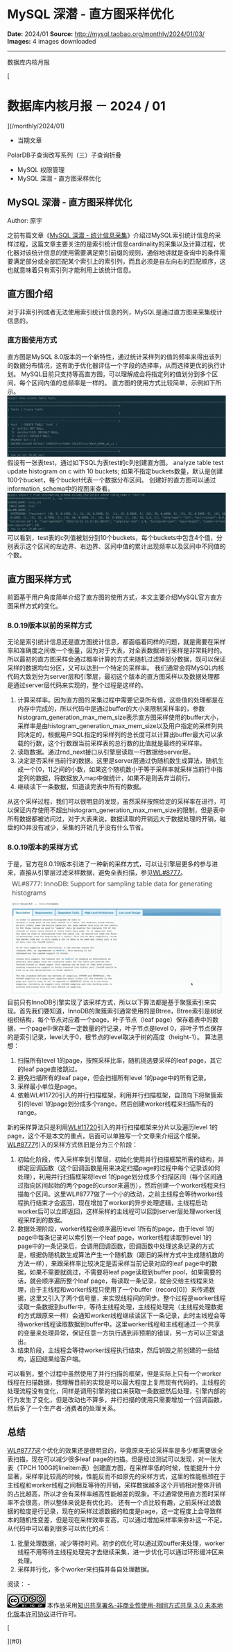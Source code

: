 # MySQL 深潜 - 直方图采样优化

**Date:** 2024/01
**Source:** http://mysql.taobao.org/monthly/2024/01/03/
**Images:** 4 images downloaded

---

数据库内核月报

 [
 # 数据库内核月报 － 2024 / 01
 ](/monthly/2024/01)

 * 当期文章

 PolarDB子查询改写系列（三）子查询折叠
* MySQL 权限管理
* MySQL 深潜 - 直方图采样优化

 ## MySQL 深潜 - 直方图采样优化 
 Author: 原宇 

 之前有篇文章《[MySQL 深潜 - 统计信息采集](http://mysql.taobao.org/monthly/2022/10/05/)》介绍过MySQL索引统计信息的采样过程，这篇文章主要关注的是索引统计信息cardinality的采集以及计算过程，优化器对该统计信息的使用需要满足索引前缀的规则，通俗地讲就是查询中的条件需要满足部分或全部匹配某个索引上的索引列，而且必须是自左向右的匹配顺序，这也就意味着只有索引列才能利用上该统计信息。

## 直方图介绍
对于非索引列或者无法使用索引统计信息的列，MySQL是通过直方图来采集统计信息的。

### 直方图使用方式
直方图是MySQL 8.0版本的一个新特性，通过统计采样列的值的频率来得出该列的数据分布情况，这有助于优化器评估一个字段的选择率，从而选择更优的执行计划。
MySQL目前只支持等高直方图，可以理解成会将指定列的值划分到多个区间，每个区间内值的总频率是一样的。
直方图的使用方式比较简单，示例如下所示。
![image.png](.img/2ba1e33896bc_1703341122942-841a1880-081e-40cf-96cd-7bcbca18c907.png)
假设有一张表test，通过如下SQL为表test的c列创建直方图。
analyze table test update histogram on c with 10 buckets;
如果不指定buckets数量，默认是创建100个bucket，每个bucket代表一个数据分布区间。
创建好的直方图可以通过information_schema中的视图来查看。
![image.png](.img/96bedc7cc534_1703341450349-8e47eaf8-a888-4613-ba80-1f1788440954.png)
可以看到，test表的c列值被划分到10个buckets，每个buckets中包含4个值，分别表示这个区间的左边界、右边界、区间中值的累计出现频率以及区间中不同值的个数。

## 直方图采样方式
前面基于用户角度简单介绍了直方图的使用方式，本文主要介绍MySQL官方直方图采样方式的变化。

### 8.0.19版本以前的采样方式
无论是索引统计信息还是直方图统计信息，都面临着同样的问题，就是需要在采样率和准确度之间做一个衡量，因为对于大表，对全表数据进行采样是非常耗时的。所以最初的直方图采样会通过概率计算的方式来随机过滤掉部分数据，既可以保证采样的数据均匀分区，又可以达到一个特定的采样率。
我们通常会将MySQL内核代码大致划分为server层和引擎层，最初这个版本的直方图采样以及数据处理都是通过server层代码来实现的，整个过程是这样的。

1. 计算采样率。因为直方图的采集过程中需要记录所有值，这些值的处理都是在内存中完成的，所以代码中是通过buffer的大小来限制采样率的，参数histogram_generation_max_mem_size表示直方图采样使用的buffer大小，采样率是由histogram_generation_max_mem_size以及用户指定的采样列共同决定的，根据用户SQL指定的采样列的总长度可以计算出buffer最大可以承载的行数，这个行数跟当前采样表的总行数的比值就是最终的采样率。
2. 读取数据。通过rnd_next接口从引擎层读取一行数据给server层。
3. 决定是否采样当前行的数据。这里是server层通过伪随机数生成算法，随机生成一个[0，1]之间的小数，如果这个随机数小于等于采样率就采样当前行中指定列的数据，将数据放入map中做统计，如果不是则丢弃当前行。
4. 继续读下一条数据，知道读完表中所有的数据。

从这个采样过程，我们可以很明显的发现，虽然采样按照给定的采样率在进行，可以保证内存使用不超出histogram_generation_max_mem_size的限制，但是表中所有数据都被访问过，对于大表来说，数据读取的开销远大于数据处理的开销，磁盘的IO并没有减少，采集的开销几乎没有什么节省。

### 8.0.19版本的采样方式
于是，官方在8.0.19版本引进了一种新的采样方式，可以让引擎层更多的参与进来，直接从引擎层过滤采样数据，避免全表扫描，参见[WL#8777](https://dev.mysql.com/worklog/task/?id=8777)。
![image.png](.img/2461967a5712_1703346822657-bc7cd68a-a38d-43ba-9b94-ca77df6e0c59.png)
目前只有InnoDB引擎实现了该采样方式，所以以下算法都是基于聚簇索引来实现。首先我们要知道，InnoDB的聚簇索引通常使用的是Btree，Btree索引是树状组织结构，每个节点对应着一个page，叶子节点（leaf page）保存着表中的数据，一个page中保存着一定数量的行记录，叶子节点是level 0，非叶子节点保存的是索引记录，level大于0，根节点的level取决于树的高度（height-1）。
算法思想：

1. 扫描所有level 1的page，按照采样比率，随机挑选要采样的leaf page，其它的leaf page直接跳过。
2. 避免扫描所有的leaf page，但会扫描所有level 1的page中的所有记录。
3. 采样最小单位是page。
4. 依赖WL#11720引入的并行扫描框架，利用并行扫描框架，自顶向下将聚簇索引的level 1的page划分成多个range，然后创建worker线程来扫描所有的range。

新的采样算法只是利用[WL#11720](https://dev.mysql.com/worklog/task/?id=11720)引入的并行扫描框架来分片以及遍历level 1的page，这个不是本文的重点，后面可以单独写一个文章来介绍这个框架。
[WL#8777](https://dev.mysql.com/worklog/task/?id=8777)引入的采样方式依旧是分为三个阶段：

1. 初始化阶段，传入采样率到引擎层，初始化使用并行扫描框架所需的结构，并绑定回调函数（这个回调函数是用来决定扫描page的过程中每个记录该如何处理），利用并行扫描框架将level 1的page划分成多个扫描区间（每个区间通过指向区间起始的两个page的cursor来遍历），然后创建一个worker线程来扫描每个区间。这里WL#8777做了一个小的改动，之前主线程会等待worker线程执行结束才会返回，现在增加了worker的异步处理逻辑，主线程启动worker后可以立即返回，这样采样的主线程可以回到server层处理worker线程采样到的数据。
2. 数据处理阶段，worker线程会顺序遍历level 1所有的page，由于level 1的page中每条记录可以索引到一个leaf page，worker线程读取到level 1的page中的一条记录后，会调用回调函数，回调函数中处理这条记录的方式是，根据伪随机数生成算法产生一个随机数（跟旧的采样方式中生成随机数的方法一样），来跟采样率比较决定是否采样当前记录对应的leaf page中的数据，如果不需要就跳过，不需要将leaf page读取到buffer pool，如果需要的话，就会顺序遍历整个leaf page，每读取一条记录，就会交给主线程来处理，由于主线程和worker线程只使用了一个buffer（record[0]）来传递数据，这里又引入了两个信号量，来实现线程间的同步。整个过程是worker线程读取一条数据到buffer中，等待主线程处理，主线程处理完（主线程处理数据的方式跟原来一样）会通知worker线程继续读区下一条记录，此时主线程会等待worker线程读取数据到buffer中。这里worker线程和主线程通过一个共享的变量来处理异常，保证任意一方执行遇到非预期的错误，另一方可以正常退出。
3. 结束阶段，主线程会等待worker线程执行结束，然后销毁之前创建的一些结构，返回结果给客户端。

可以看到，整个过程中虽然使用了并行扫描的框架，但是实际上只有一个worker线程在扫描数据，我理解目前的实现是可以最大程度上复用现有代码的，主线程的处理流程没有变化，同样是调用引擎的接口来获取一条数据然后处理，引擎内部的行为发生了变化，但是改动也不算多，并行扫描的使用只需要增加一个回调函数，然后多了一个生产者-消费者的处理关系。

## 总结
[WL#8777](https://dev.mysql.com/worklog/task/?id=8777)这个优化的效果还是很明显的，毕竟原来无论采样率是多少都需要做全表扫描，现在可以减少很多leaf page的扫描。但是经过测试可以发现，对一张大表（TPCH 100G的lineitem表）创建直方图，在采样率低的时候，性能提升十分显著，采样率比较高的时候，性能反而不如原先的采样方式，这里的性能瓶颈在于主线程和worker线程之间相互等待的开销，采样数据越多这个开销相对整体开销的占比越高，所以才会有采样率越高性能越差的现象。不过通常使用直方图时采样率不会很高，所以整体来说是有优化的。
还有一个点比较有趣，之前采样过滤数据的粒度是行记录，现在的采样过滤数据的粒度是page，这一定程度上会导致样本的随机性变差，但是现在采样效率变高，可以通过增加采样率来弥补这一不足。
从代码中可以看到很多可以优化的点：

1. 批量处理数据，减少等待时间。初步的优化可以通过双buffer来处理，worker线程不用等待主线程处理完才去继续采集，进一步优化可以通过环形缓冲区来处理。
2. 采样并行化，多个worker来扫描并各自处理数据。

 阅读： - 

[![知识共享许可协议](.img/8232d49bd3e9_88x31.png)](http://creativecommons.org/licenses/by-nc-sa/3.0/)
本作品采用[知识共享署名-非商业性使用-相同方式共享 3.0 未本地化版本许可协议](http://creativecommons.org/licenses/by-nc-sa/3.0/)进行许可。

 [

 ](#0)